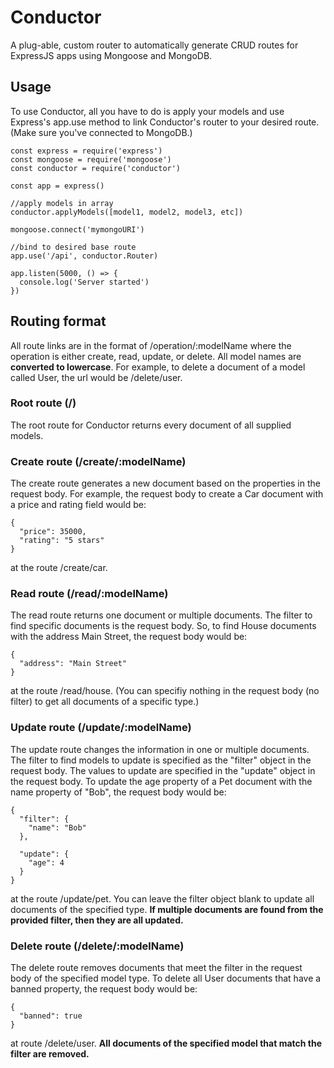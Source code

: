 # Conductor
A plug-able, custom router to automatically generate CRUD routes for ExpressJS apps using Mongoose and MongoDB.

## Usage
To use Conductor, all you have to do is apply your models and use Express's app.use method to link Conductor's router to your desired route.
(Make sure you've connected to MongoDB.)
```
const express = require('express')
const mongoose = require('mongoose')
const conductor = require('conductor')

const app = express()

//apply models in array
conductor.applyModels([model1, model2, model3, etc])

mongoose.connect('mymongoURI')

//bind to desired base route
app.use('/api', conductor.Router)

app.listen(5000, () => {
  console.log('Server started')
})
```
## Routing format
All route links are in the format of /operation/:modelName where the operation is either create, read, update, or delete.
All model names are **converted to lowercase**. For example, to delete a document of a model called User, the url would be /delete/user.

### Root route (/)
The root route for Conductor returns every document of all supplied models. 

### Create route (/create/:modelName)
The create route generates a new document based on the properties in the request body. For example, the request body to create a Car document with a price and rating field would be:
```
{
  "price": 35000,
  "rating": "5 stars"
}
```
at the route /create/car.

### Read route (/read/:modelName)
The read route returns one document or multiple documents. The filter to find specific documents is the request body. So, to find House documents with the address Main Street, the request body would be:
```
{
  "address": "Main Street"
}
```
at the route /read/house.
(You can specifiy nothing in the request body (no filter) to get all documents of a specific type.)

### Update route (/update/:modelName)
The update route changes the information in one or multiple documents. The filter to find models to update is specified as the "filter" object in the request body. The values to update are specified in the "update" object in the request body. To update the age property of a Pet document with the name property of "Bob", the request body would be:
```
{
  "filter": {
    "name": "Bob"
  },
  
  "update": {
    "age": 4
  }
}
```
at the route /update/pet.
You can leave the filter object blank to update all documents of the specified type. **If multiple documents are found from the provided filter, then they are all updated.**

### Delete route (/delete/:modelName)
The delete route removes documents that meet the filter in the request body of the specified model type. To delete all User documents that have a banned property, the request body would be:
```
{
  "banned": true
}
```
at route /delete/user. **All documents of the specified model that match the filter are removed.**
